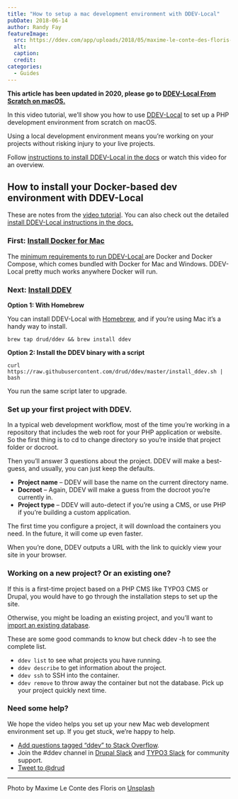 ```yaml
---
title: "How to setup a mac development environment with DDEV-Local"
pubDate: 2018-06-14
author: Randy Fay
featureImage:
  src: https://ddev.com/app/uploads/2018/05/maxime-le-conte-des-floris-151374-unsplash-e1526982174493.jpg
  alt:
  caption:
  credit:
categories:
  - Guides
---
```


**This article has been updated in 2020, please go to [DDEV-Local From Scratch on macOS.](https://ddev.com/ddev-local/watch-ddev-local-from-scratch-with-macos/)**

In this video tutorial, we’ll show you how to use [DDEV-Local](https://ddev.com/what-is-ddev/) to set up a PHP development environment from scratch on macOS.

Using a local development environment means you’re working on your projects without risking injury to your live projects.

Follow [instructions to install DDEV-Local in the docs](https://ddev.readthedocs.io/en/latest/#installation) or watch this video for an overview.

## How to install your Docker-based dev environment with DDEV-Local

These are notes from the [video tutorial](https://www.youtube.com/watch?v=1kG94UjS8XE). You can also check out the detailed [install DDEV-Local instructions in the docs.](https://ddev.readthedocs.io/en/latest/#installation)

### First: [Install Docker for Mac](https://docs.docker.com/docker-for-mac/install/)

The [minimum requirements to run DDEV-Local ](https://ddev.readthedocs.io/en/latest/#system-requirements)are Docker and Docker Compose, which comes bundled with Docker for Mac and Windows. DDEV-Local pretty much works anywhere Docker will run.

### Next: [Install DDEV](https://ddev.readthedocs.io/en/latest/#installation)

**Option 1: With Homebrew**

You can install DDEV-Local with [Homebrew](https://brew.sh/), and if you’re using Mac it’s a handy way to install.

`brew tap drud/ddev && brew install ddev`

**Option 2: Install the DDEV binary with a script**

`curl https://raw.githubusercontent.com/drud/ddev/master/install_ddev.sh | bash`

You run the same script later to upgrade.

### Set up your first project with DDEV.

In a typical web development workflow, most of the time you’re working in a repository that includes the web root for your PHP application or website. So the first thing is to cd to change directory so you’re inside that project folder or docroot.

Then you’ll answer 3 questions about the project. DDEV will make a best-guess, and usually, you can just keep the defaults.

- **Project name** – DDEV will base the name on the current directory name.
- **Docroot** – Again, DDEV will make a guess from the docroot you’re currently in.
- **Project type** – DDEV will auto-detect if you’re using a CMS, or use PHP if you’re building a custom application.

The first time you configure a project, it will download the containers you need. In the future, it will come up even faster.

When you’re done, DDEV outputs a URL with the link to quickly view your site in your browser.

### Working on a new project? Or an existing one?

If this is a first-time project based on a PHP CMS like TYPO3 CMS or Drupal, you would have to go through the installation steps to set up the site.

Otherwise, you might be loading an existing project, and you’ll want to [import an existing database](https://ddev.readthedocs.io/en/latest/users/cli-usage/#database-imports).

These are some good commands to know but check ddev -h to see the complete list.

- `ddev list` to see what projects you have running.
- `ddev describe` to get information about the project.
- `ddev ssh` to SSH into the container.
- `ddev remove` to throw away the container but not the database. Pick up your project quickly next time.

### Need some help?

We hope the video helps you set up your new Mac web development environment set up. If you get stuck, we’re happy to help.

- [Add questions tagged “ddev” to Stack Overflow](https://stackoverflow.com/questions/tagged/ddev).
- Join the #ddev channel in [Drupal Slack](https://drupal.slack.com/messages/C5TQRQZRR) and [TYPO3 Slack](https://typo3.slack.com/messages/C8TRNQ601) for community support.
- [Tweet to @drud](https://twitter.com/intent/tweet?screen%5Fname=drud&ref%5Fsrc=twsrc%5Etfw)

---

Photo by Maxime Le Conte des Floris on [Unsplash](https://unsplash.com/?utm%5Fsource=unsplash&utm%5Fmedium=referral&utm%5Fcontent=creditCopyText)
